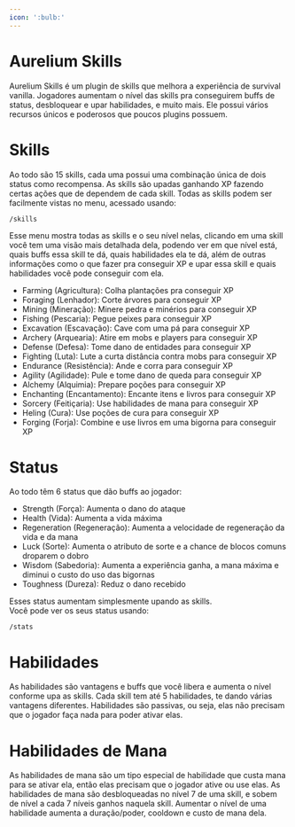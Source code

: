 ```yaml
---
icon: ':bulb:'
---
```

# Aurelium Skills


<!-- # Sobre -->

Aurelium Skills é um plugin de skills que melhora a experiência de survival vanilla. Jogadores aumentam o nível das skills pra conseguirem buffs de status, desbloquear e upar habilidades, e muito mais. Ele possui vários recursos únicos e poderosos que poucos plugins possuem.

<!-- Recursos -->

#	Skills

Ao todo são 15 skills, cada uma possui uma combinação única de dois status como recompensa. As skills são upadas ganhando XP fazendo certas ações que de dependem de cada skill. Todas as skills podem ser facilmente vistas no menu, acessado usando:

    /skills
 Esse menu mostra todas as skills e o seu nível nelas, clicando em uma skill você tem uma visão mais detalhada dela, podendo ver em que nível está, quais buffs essa skill te dá, quais habilidades ela te dá, além de outras informações como o que fazer pra conseguir XP e upar essa skill e quais habilidades você pode conseguir com ela.

- Farming (Agricultura): Colha plantações pra conseguir XP
- Foraging (Lenhador): Corte árvores para conseguir XP
- Mining (Mineração): Minere pedra e minérios para conseguir XP
- Fishing (Pescaria): Pegue peixes para conseguir XP
- Excavation (Escavação): Cave com uma pá para conseguir XP
- Archery (Arquearia): Atire em mobs e players para conseguir XP
- Defense (Defesa): Tome dano de entidades para conseguir XP
- Fighting (Luta): Lute a curta distância contra mobs para conseguir XP
- Endurance (Resistência): Ande e corra para conseguir XP
- Agility (Agilidade): Pule e tome dano de queda para conseguir XP
- Alchemy (Alquimia): Prepare poções para conseguir XP
- Enchanting (Encantamento): Encante itens e livros para conseguir XP
- Sorcery (Feitiçaria): Use habilidades de mana para conseguir XP
- Heling (Cura): Use poções de cura para conseguir XP
- Forging (Forja): Combine e use livros em uma bigorna para conseguir XP

# Status

Ao todo têm 6 status que dão buffs ao jogador:

- Strength (Força): Aumenta o dano do ataque
- Health (Vida): Aumenta a vida máxima
- Regeneration (Regeneração): Aumenta a velocidade de regeneração da vida e da mana
- Luck (Sorte): Aumenta o atributo de sorte e a chance de blocos comuns droparem o dobro
- Wisdom (Sabedoria): Aumenta a experiência ganha, a mana máxima e diminui o custo do uso das bigornas
- Toughness (Dureza): Reduz o dano recebido

Esses status aumentam simplesmente upando as skills.<br>
Você pode ver os seus status usando:

    /stats

#	Habilidades

As habilidades são vantagens e buffs que você libera e aumenta o nível conforme upa as skills. Cada skill tem até 5 habilidades, te dando várias vantagens diferentes. Habilidades são passivas, ou seja, elas não precisam que o jogador faça nada para poder ativar elas.

#	Habilidades de Mana

As habilidades de mana são um tipo especial de habilidade que custa mana para se ativar ela, então elas precisam que o jogador ative ou use elas. As habilidades de mana são desbloqueadas no nível 7 de uma skill, e sobem de nível a cada 7 níveis ganhos naquela skill. Aumentar o nível de uma habilidade aumenta a duração/poder, cooldown e custo de mana dela.